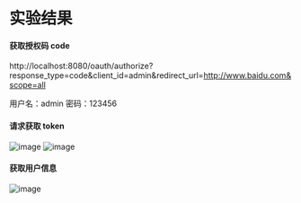 # 实验结果
#### 获取授权码 code
http://localhost:8080/oauth/authorize?response_type=code&client_id=admin&redirect_url=http://www.baidu.com&scope=all

用户名：admin
密码：123456

#### 请求获取 token
![image](https://user-images.githubusercontent.com/8408589/194704264-aca71a23-b4b3-4737-ab05-dee45522de99.png)
![image](https://user-images.githubusercontent.com/8408589/194704202-2f2f45b9-d497-48fc-8311-48f5acae25a7.png)


#### 获取用户信息
![image](https://user-images.githubusercontent.com/8408589/194704221-4826cb68-9d50-4ecf-9891-4ca10bc71f89.png)

